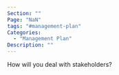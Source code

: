 ```yaml
---
Section: ""
Page: "NaN"
tags: "#management-plan"
Categories:
  - "Management Plan"
Description: ""
---
```

How will you deal with stakeholders?

